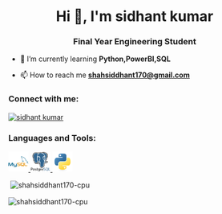 <h1 align="center">Hi 👋, I'm sidhant kumar</h1>
<h3 align="center">Final Year Engineering Student</h3>

- 🌱 I’m currently learning **Python,PowerBI,SQL**

- 📫 How to reach me **shahsiddhant170@gmail.com**

<h3 align="left">Connect with me:</h3>
<p align="left">
<a href="https://linkedin.com/in/sidhant kumar" target="blank"><img align="center" src="https://raw.githubusercontent.com/rahuldkjain/github-profile-readme-generator/master/src/images/icons/Social/linked-in-alt.svg" alt="sidhant kumar" height="30" width="40" /></a>
</p>

<h3 align="left">Languages and Tools:</h3>
<p align="left"> <a href="https://www.mysql.com/" target="_blank" rel="noreferrer"> <img src="https://raw.githubusercontent.com/devicons/devicon/master/icons/mysql/mysql-original-wordmark.svg" alt="mysql" width="40" height="40"/> </a> <a href="https://www.postgresql.org" target="_blank" rel="noreferrer"> <img src="https://raw.githubusercontent.com/devicons/devicon/master/icons/postgresql/postgresql-original-wordmark.svg" alt="postgresql" width="40" height="40"/> </a> <a href="https://www.python.org" target="_blank" rel="noreferrer"> <img src="https://raw.githubusercontent.com/devicons/devicon/master/icons/python/python-original.svg" alt="python" width="40" height="40"/> </a> </p>

<p>&nbsp;<img align="center" src="https://github-readme-stats.vercel.app/api?username=shahsiddhant170-cpu&show_icons=true&locale=en" alt="shahsiddhant170-cpu" /></p>

<p><img align="center" src="https://github-readme-streak-stats.herokuapp.com/?user=shahsiddhant170-cpu&" alt="shahsiddhant170-cpu" /></p>
